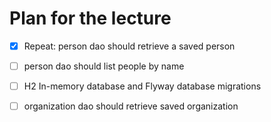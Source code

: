 # Plan for the lecture

* [x] Repeat: person dao should retrieve a saved person
* [ ] person dao should list people by name
* [ ] H2 In-memory database and Flyway database migrations
* [ ] organization dao should retrieve saved organization

